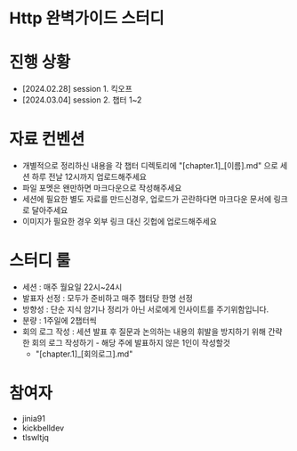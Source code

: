 # Http 완벽가이드 스터디

# 진행 상황
- [2024.02.28] session 1. 킥오프
- [2024.03.04] session 2. 챕터 1~2


# 자료 컨벤션
- 개별적으로 정리하신 내용을 각 챕터 디렉토리에 "[chapter.1]_[이름].md" 으로 세션 하루 전날 12시까지 업로드해주세요
- 파일 포멧은 왠만하면 마크다운으로 작성해주세요
- 세션에 필요한 별도 자료를 만드신경우, 업로드가 곤란하다면 마크다운 문서에 링크로 달아주세요
- 이미지가 필요한 경우 외부 링크 대신 깃헙에 업로드해주세요


# 스터디 룰

- 세션 : 매주 월요일 22시~24시
- 발표자 선정 : 모두가 준비하고 매주 챕터당 한명 선정
- 방향성 : 단순 지식 암기나 정리가 아닌 서로에게 인사이트를 주기위함입니다.
- 분량 : 1주일에 2챕터씩
- 회의 로그 작성 : 세션 발표 후 질문과 논의하는 내용의 휘발을 방지하기 위해 간략한 회의 로그 작성하기 - 해당 주에 발표하지 않은 1인이 작성할것
  - "[chapter.1]_[회의로그].md"

# 참여자

- jinia91
- kickbelldev
- tlswltjq


